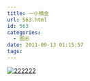 ```yaml
---
title: 一小桶金
url: 563.html
id: 563
categories:
  - 图志
date: 2011-09-13 01:15:57
tags:
---
```


[![](http://ccc5.cc/wp-content/uploads/2011/09/222222-300x150.png "222222")](http://ccc5.cc/wp-content/uploads/2011/09/222222.png)